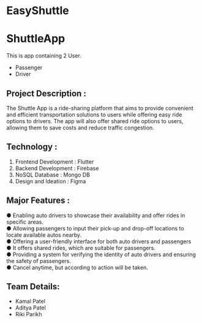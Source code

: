 # EasyShuttle

# ShuttleApp
This is app containing 2 User.
-  Passenger
-  Driver
  
## Project Description :
The Shuttle App is a ride-sharing platform that aims to provide convenient and efficient transportation solutions to users while offering easy ride options to drivers. The app will also offer shared ride options to users, allowing them to save costs and reduce traffic congestion.

## Technology :

1. Frontend Development : Flutter
2. Backend Development : Firebase
3. NoSQL Database : Mongo DB
4. Design and Ideation : Figma

## Major Features :

● Enabling auto drivers to showcase their availability and offer rides in specific areas. <br />
● Allowing passengers to input their pick-up and drop-off locations to locate available autos nearby.<br />
● Offering a user-friendly interface for both auto drivers and passengers<br />
● It offers shared rides, which are suitable for passengers.<br />
● Providing a system for verifying the identity of auto drivers and ensuring the safety of passengers.<br />
● Cancel anytime, but according to action will be taken.<br />

## Team Details:

- Kamal Patel 
- Aditya Patel
- Riki Parikh
